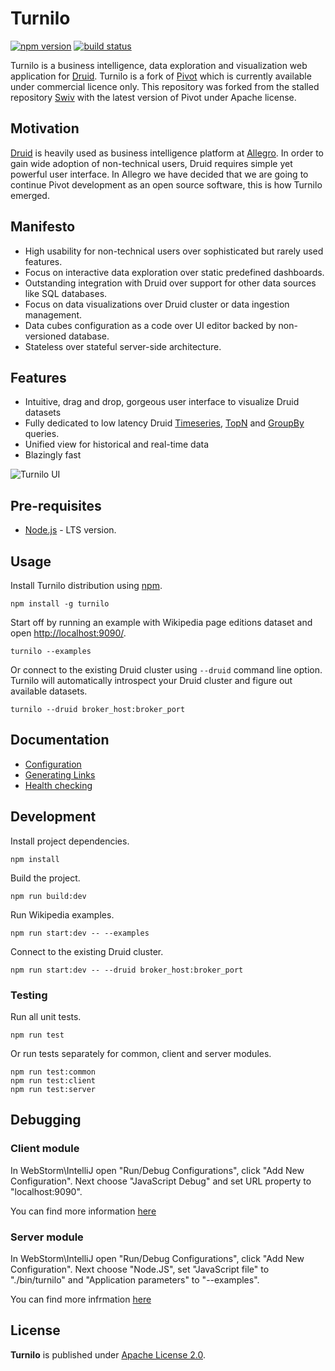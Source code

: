 # Turnilo

[![npm version](https://img.shields.io/npm/v/turnilo.svg)](https://www.npmjs.org/package/turnilo)
[![build status](https://travis-ci.org/allegro/turnilo.svg?branch=master)](https://travis-ci.org/allegro/turnilo)

Turnilo is a business intelligence, data exploration and visualization web application for [Druid](http://druid.io/).
Turnilo is a fork of [Pivot](https://github.com/implydata/pivot) which is currently available under commercial licence only.
This repository was forked from the stalled repository [Swiv](https://github.com/yahoo/swiv) 
with the latest version of Pivot under Apache license.

## Motivation

[Druid](https://github.com/druid-io/druid) is heavily used as business intelligence platform at [Allegro](https://allegro.tech/).
In order to gain wide adoption of non-technical users, Druid requires simple yet powerful user interface.
In Allegro we have decided that we are going to continue Pivot development as an open source software,
this is how Turnilo emerged.

## Manifesto

* High usability for non-technical users over sophisticated but rarely used features.
* Focus on interactive data exploration over static predefined dashboards.
* Outstanding integration with Druid over support for other data sources like SQL databases.
* Focus on data visualizations over Druid cluster or data ingestion management.
* Data cubes configuration as a code over UI editor backed by non-versioned database.
* Stateless over stateful server-side architecture.

## Features

* Intuitive, drag and drop, gorgeous user interface to visualize Druid datasets
* Fully dedicated to low latency Druid 
[Timeseries](http://druid.io/docs/latest/querying/timeseriesquery.html), 
[TopN](http://druid.io/docs/latest/querying/topnquery.html) and 
[GroupBy](http://druid.io/docs/latest/querying/groupbyquery.html) queries.
* Unified view for historical and real-time data
* Blazingly fast

![Turnilo UI](https://github.com/allegro/turnilo/raw/master/docs/images/drag-and-drop.gif)

## Pre-requisites

* [Node.js](https://nodejs.org/) - LTS version.

## Usage

Install Turnilo distribution using [npm](https://www.npmjs.com/).

```
npm install -g turnilo
```

Start off by running an example with Wikipedia page editions dataset 
and open [http://localhost:9090/](http://localhost:9090/).

```
turnilo --examples
```

Or connect to the existing Druid cluster using `--druid` command line option.
Turnilo will automatically introspect your Druid cluster and figure out available datasets.

```
turnilo --druid broker_host:broker_port
```

## Documentation

* [Configuration](docs/configuration.md)
* [Generating Links](docs/generating-links.md)
* [Health checking](docs/health-checking.md)

## Development

Install project dependencies.

```
npm install
```

Build the project.

```
npm run build:dev
```

Run Wikipedia examples.

```
npm run start:dev -- --examples
```

Connect to the existing Druid cluster.

```
npm run start:dev -- --druid broker_host:broker_port
```

### Testing

Run all unit tests.

```
npm run test
```

Or run tests separately for common, client and server modules.

```
npm run test:common
npm run test:client
npm run test:server
```

## Debugging 

### Client module

In WebStorm\IntelliJ open "Run/Debug Configurations", click "Add New Configuration".
Next choose "JavaScript Debug" and set URL property to "localhost:9090".

You can find more information [here](https://www.jetbrains.com/help/webstorm/debugging-typescript.html)

### Server module

In WebStorm\IntelliJ open "Run/Debug Configurations", click "Add New Configuration".
Next choose "Node.JS", set "JavaScript file" to "./bin/turnilo" 
and "Application parameters" to "--examples".

You can find more infrmation [here](https://www.jetbrains.com/help/webstorm/running-and-debugging-node-js.html)
 
## License

**Turnilo** is published under [Apache License 2.0](http://www.apache.org/licenses/LICENSE-2.0).
